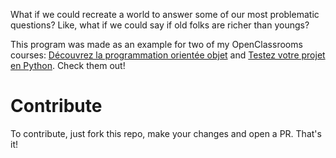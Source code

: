 What if we could recreate a world to answer some of our most problematic questions? Like, what if we could say if old folks are richer than youngs? 

This program was made as an example for two of my OpenClassrooms courses: [Découvrez la programmation orientée objet]() and [Testez votre projet en Python](). Check them out!

# Contribute

To contribute, just fork this repo, make your changes and open a PR. That's it!
